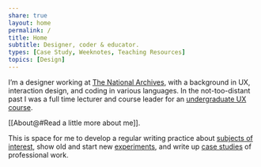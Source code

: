 ```yaml
---
share: true
layout: home
permalink: /
title: Home
subtitle: Designer, coder & educator.
types: [Case Study, Weeknotes, Teaching Resources]
topics: [Design]
---
```


I’m a designer working at [The National Archives](), with a background in UX, interaction design, and coding in various languages. In the not-too-distant past I was a full time lecturer and course leader for an [undergraduate UX course](). 

[[About@#Read a little more about me]]. 

This is space for me to develop a regular writing practice about [subjects of interest](), show old and start new [experiments](), and write up [case studies]() of professional work.
